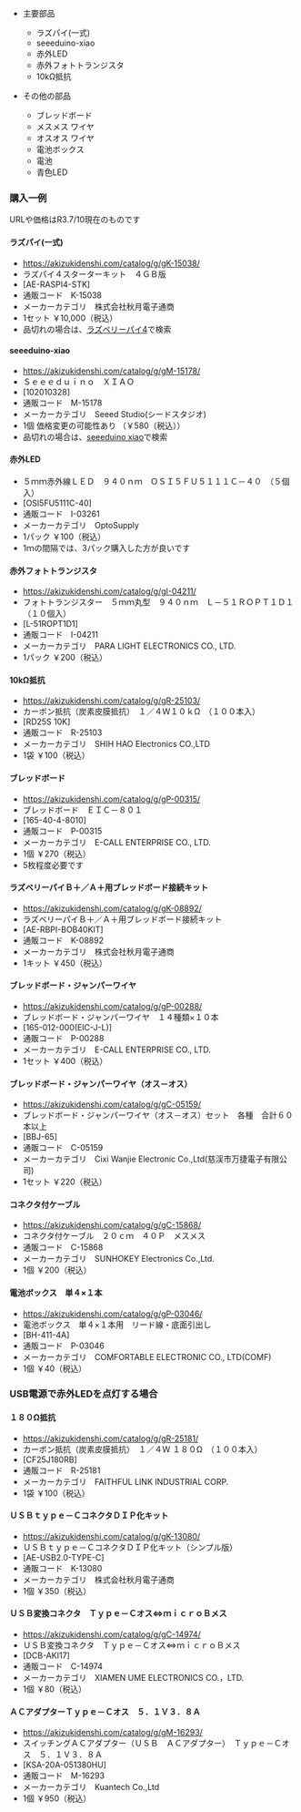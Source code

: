 - 主要部品
  - ラズパイ(一式)
  - seeeduino-xiao
  - 赤外LED
  - 赤外フォトトランジスタ
  - 10kΩ抵抗


- その他の部品
  - ブレッドボード
  - メスメス ワイヤ
  - オスオス ワイヤ
  - 電池ボックス
  - 電池
  - 青色LED

### 購入一例
URLや価格はR3.7/10現在のものです

#### ラズパイ(一式)
- https://akizukidenshi.com/catalog/g/gK-15038/	
- ラズパイ４スターターキット　４ＧＢ版
- [AE-RASPI4-STK]
- 通販コード　K-15038
- メーカーカテゴリ　株式会社秋月電子通商
- 1セット ￥10,000（税込）
- 品切れの場合は、[ラズベリーパイ4](https://www.google.com/search?q=%E3%83%A9%E3%82%BA%E3%83%99%E3%83%AA%E3%83%BC%E3%83%91%E3%82%A44)で検索

#### seeeduino-xiao

- https://akizukidenshi.com/catalog/g/gM-15178/
- Ｓｅｅｅｄｕｉｎｏ　ＸＩＡＯ
- [102010328]
- 通販コード　M-15178
- メーカーカテゴリ　Seeed Studio(シードスタジオ)
- 1個 価格変更の可能性あり （￥580（税込））
- 品切れの場合は、[seeeduino xiao](https://www.google.com/search?q=seeeduino+xiao)で検索

#### 赤外LED
- ５ｍｍ赤外線ＬＥＤ　９４０ｎｍ　ＯＳＩ５ＦＵ５１１１Ｃ－４０　（５個入）
- [OSI5FU5111C-40]
- 通販コード　I-03261
- メーカーカテゴリ　OptoSupply
- 1パック ￥100（税込）
- 1ｍの間隔では、3パック購入した方が良いです

#### 赤外フォトトランジスタ
- https://akizukidenshi.com/catalog/g/gI-04211/
- フォトトランジスター　５ｍｍ丸型　９４０ｎｍ　Ｌ－５１ＲＯＰＴ１Ｄ１（１０個入）
- [L-51ROPT1D1]
- 通販コード　I-04211
- メーカーカテゴリ　PARA LIGHT ELECTRONICS CO., LTD.
- 1パック ￥200（税込）

#### 10kΩ抵抗
- https://akizukidenshi.com/catalog/g/gR-25103/
- カーボン抵抗（炭素皮膜抵抗）　１／４Ｗ１０ｋΩ　（１００本入）
- [RD25S 10K]
- 通販コード　R-25103
- メーカーカテゴリ　SHIH HAO Electronics CO.,LTD
- 1袋 ￥100（税込）

#### ブレッドボード
- https://akizukidenshi.com/catalog/g/gP-00315/
- ブレッドボード　ＥＩＣ－８０１
- [165-40-4-8010]
- 通販コード　P-00315
- メーカーカテゴリ　E-CALL ENTERPRISE CO., LTD.
- 1個 ￥270（税込）
- 5枚程度必要です

#### ラズベリーパイＢ＋／Ａ＋用ブレッドボード接続キット
- https://akizukidenshi.com/catalog/g/gK-08892/
- ラズベリーパイＢ＋／Ａ＋用ブレッドボード接続キット
- [AE-RBPI-BOB40KIT]
- 通販コード　K-08892
- メーカーカテゴリ　株式会社秋月電子通商
- 1キット ￥450（税込）

#### ブレッドボード・ジャンパーワイヤ
- https://akizukidenshi.com/catalog/g/gP-00288/
- ブレッドボード・ジャンパーワイヤ　１４種類×１０本
- [165-012-000(EIC-J-L)]
- 通販コード　P-00288
- メーカーカテゴリ　E-CALL ENTERPRISE CO., LTD.
- 1セット ￥400（税込）

#### ブレッドボード・ジャンパーワイヤ（オス－オス）
- https://akizukidenshi.com/catalog/g/gC-05159/
- ブレッドボード・ジャンパーワイヤ（オス－オス）セット　各種　合計６０本以上
- [BBJ-65]
- 通販コード　C-05159
- メーカーカテゴリ　Cixi Wanjie Electronic Co.,Ltd(慈渓市万捷電子有限公司)
- 1セット ￥220（税込）

#### コネクタ付ケーブル　
- https://akizukidenshi.com/catalog/g/gC-15868/
- コネクタ付ケーブル　２０ｃｍ　４０Ｐ　メスメス
- 通販コード　C-15868
- メーカーカテゴリ　SUNHOKEY Electronics Co.,Ltd.
- 1個 ￥200（税込）

#### 電池ボックス　単４×１本
- https://akizukidenshi.com/catalog/g/gP-03046/
- 電池ボックス　単４×１本用　リード線・底面引出し
- [BH-411-4A]
- 通販コード　P-03046
- メーカーカテゴリ　COMFORTABLE ELECTRONIC CO., LTD(COMF)
- 1個 ￥40（税込）


### USB電源で赤外LEDを点灯する場合

#### １８０Ω抵抗
- https://akizukidenshi.com/catalog/g/gR-25181/
- カーボン抵抗（炭素皮膜抵抗）　１／４Ｗ １８０Ω　（１００本入）
- [CF25J180RB]
- 通販コード　R-25181
- メーカーカテゴリ　FAITHFUL LINK INDUSTRIAL CORP.
- 1袋 ￥100（税込）


#### 	ＵＳＢｔｙｐｅ－ＣコネクタＤＩＰ化キット
- https://akizukidenshi.com/catalog/g/gK-13080/
- ＵＳＢｔｙｐｅ－ＣコネクタＤＩＰ化キット（シンプル版）
- [AE-USB2.0-TYPE-C]
- 通販コード　K-13080
- メーカーカテゴリ　株式会社秋月電子通商
- 1個 ￥350（税込）

#### ＵＳＢ変換コネクタ　Ｔｙｐｅ－Ｃオス⇔ｍｉｃｒｏＢメス
- https://akizukidenshi.com/catalog/g/gC-14974/
- ＵＳＢ変換コネクタ　Ｔｙｐｅ－Ｃオス⇔ｍｉｃｒｏＢメス
- [DCB-AKI17]
- 通販コード　C-14974
- メーカーカテゴリ　XIAMEN UME ELECTRONICS CO.，LTD.
- 1個 ￥80（税込）

#### ＡＣアダプターＴｙｐｅ－Ｃオス　５．１Ｖ３．８Ａ
- https://akizukidenshi.com/catalog/g/gM-16293/
- スイッチングＡＣアダプター（ＵＳＢ　ＡＣアダプター）　Ｔｙｐｅ－Ｃオス　５．１Ｖ３．８Ａ
- [KSA-20A-051380HU]
- 通販コード　M-16293
- メーカーカテゴリ　Kuantech Co.,Ltd
- 1個 ￥950（税込）
